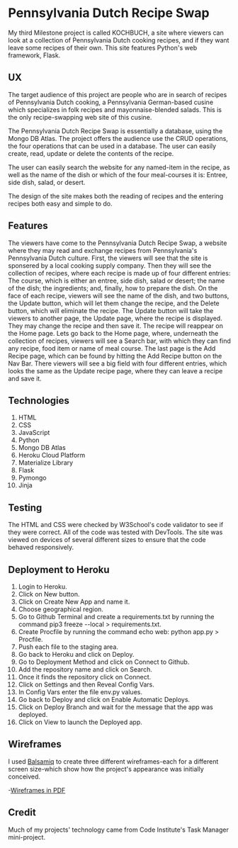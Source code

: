 # Pennsylvania Dutch Recipe Swap

My third Milestone project is called KOCHBUCH, a site where viewers can look at a collection of Pennsylvania Dutch cooking recipes, and if they want leave some recipes of their own.  This site features Python's web framework, Flask.

## UX

The target audience of this project are people who are in search of recipes of Pennsylvania Dutch cooking, a Pennsylvania German-based cusine which specializes in folk recipes and mayonnaise-blended salads.  This is the only recipe-swapping web site of this cusine. 

The Pennsylvania Dutch Recipe Swap is essentially a database, using the Mongo DB Atlas.  The project offers the audience use the CRUD operations, the four operations that can be used in a database. The user can easily create, read, update or delete the contents of the recipe.

The user can easily search the website for any named-item in the recipe, as well as the name of the dish or which of the four meal-courses it is: Entree, side dish, salad, or desert.

The design of the site makes both the reading of recipes and the entering recipes both easy and simple to do.



## Features

The viewers have come to the Pennsylvania Dutch Recipe Swap, a website where they may read and exchange recipes from Pennsylvania's Pennsylvania Dutch culture.  First, the viewers will see that the site is sponsered by a local cooking supply company.  Then they will see the collection of recipes, where each recipe is made up of four different entries:  The course, which is either an entree, side dish, salad or desert; the name of the dish; the ingredients; and, finally, how to prepare the dish.  On the face of each recipe, viewers will see the name of the dish, and two buttons, the Update button, which will let them change the recipe, and the Delete button, which will eliminate the recipe.  The Update button will take the viewers to another page, the Update page, where the recipe is displayed.  They may change the recipe and then save it.  The recipe will reappear on the Home page.  Lets go back to the Home page, where, underneath the collection of recipes, viewers will see a Search bar, with which they can find any recipe, food item or name of meal course.  The last page is the Add Recipe page, which can be found by hitting the Add Recipe button on the Nav Bar.  There viewers will see a big field with four different entries, which looks the same as the Update recipe page, where they can leave a recipe and save it.

## Technologies

1. HTML
2. CSS
3. JavaScript
4. Python
5. Mongo DB Atlas
6. Heroku Cloud Platform
7. Materialize Library
8. Flask
9. Pymongo
10. Jinja

## Testing

The HTML and CSS were checked by W3School's code validator to see if they were correct. All of the code was tested with DevTools. The site was viewed on devices of several different sizes to ensure that the code behaved responsively.


## Deployment to Heroku

1. Login to Heroku.
2. Click on New button.
3. Click on Create New App and name it.
4. Choose geographical region.
5. Go to Github Terminal and create a requirements.txt by running the command pip3 freeze --local > requirements.txt.
6. Create Procfile by running the command echo web: python app.py > Procfile.
7. Push each file to the staging area.
8. Go back to Heroku and click on Deploy.
9. Go to Deployment Method and click on Connect to Github.
10. Add the repository name and click on Search.
11. Once it finds the repository click on Connect.
12. Click on Settings and then Reveal Config Vars.
13. In Config Vars enter the file env.py values.
14. Go back to Deploy and click on Enable Automatic Deploys.
15. Click on Deploy Branch and wait for the message that the app was deployed.
16. Click on View to launch the Deployed app. 

## Wireframes

I used [Balsamiq](https://balsamiq.com) to create three different wireframes-each for a different screen size-which show how the project's appearance was initially conceived.

-[Wireframes in PDF](/workspace/milestoneproject3/static/wireframes/wireframe1.pdf)


## Credit

Much of my projects' technology came from Code Institute's Task Manager mini-project.
